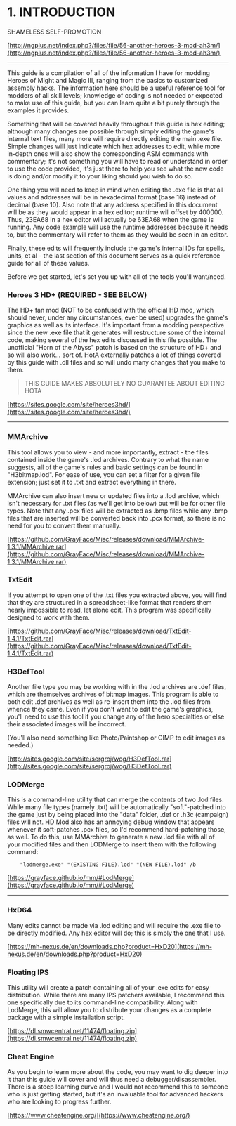 # 1. INTRODUCTION

SHAMELESS SELF-PROMOTION

[http://ngplus.net/index.php?/files/file/56-another-heroes-3-mod-ah3m/](http://ngplus.net/index.php?/files/file/56-another-heroes-3-mod-ah3m/)

-----------------------------------------------------------------------------------------

This guide is a compilation of all of the information I have for modding Heroes of Might and Magic III,
ranging from the basics to customized assembly hacks. The information here should be a useful reference
tool for modders of all skill levels; knowledge of coding is not needed or expected to make use of this
guide, but you can learn quite a bit purely through the examples it provides.

Something that will be covered heavily throughout this guide is hex editing; although many changes are
possible through simply editing the game's internal text files, many more will require directly editing
the main .exe file. Simple changes will just indicate which hex addresses to edit, while more in-depth
ones will also show the corresponding ASM commands with commentary; it's not something you will have to
read or understand in order to use the code provided, it's just there to help you see what the new code
is doing and/or modify it to your liking should you wish to do so.

One thing you will need to keep in mind when editing the .exe file is that all values and addresses will
be in hexadecimal format (base 16) instead of decimal (base 10). Also note that any address specified in
this document will be as they would appear in a hex editor; runtime will offset by 400000. Thus, 23EA68
in a hex editor will actually be 63EA68 when the game is running. Any code example will use the runtime
addresses because it needs to, but the commentary will refer to them as they would be seen in an editor.

Finally, these edits will frequently include the game's internal IDs for spells, units, et al - the last
section of this document serves as a quick reference guide for all of these values.

Before we get started, let's set you up with all of the tools you'll want/need.

### Heroes 3 HD+ (REQUIRED - SEE BELOW)

The HD+ fan mod (NOT to be confused with the official HD mod, which should never, under
any circumstances, ever be used) upgrades the game's graphics as well as its interface.
It's important from a modding perspective since the new .exe file that it generates will
restructure some of the internal code, making several of the hex edits discussed in this
file possible. The unofficial "Horn of the Abyss" patch is based on the structure of HD+
and so will also work... sort of. HotA externally patches a lot of things covered by this
guide with .dll files and so will undo many changes that you make to them.

>THIS GUIDE MAKES ABSOLUTELY NO GUARANTEE ABOUT EDITING HOTA

[https://sites.google.com/site/heroes3hd/](https://sites.google.com/site/heroes3hd/)

-----------------------------------------------------------------------------------------

### MMArchive

This tool allows you to view - and more importantly, extract - the files contained inside
the game's .lod archives. Contrary to what the name suggests, all of the game's rules and
basic settings can be found in "H3bitmap.lod". For ease of use, you can set a filter for
a given file extension; just set it to .txt and extract everything in there.

MMArchive can also insert new or updated files into a .lod archive, which isn't necessary
for .txt files (as we'll get into below) but will be for other file types. Note that any
.pcx files will be extracted as .bmp files while any .bmp files that are inserted will be
converted back into .pcx format, so there is no need for you to convert them manually.

[https://github.com/GrayFace/Misc/releases/download/MMArchive-1.3.1/MMArchive.rar](https://github.com/GrayFace/Misc/releases/download/MMArchive-1.3.1/MMArchive.rar)


### TxtEdit

If you attempt to open one of the .txt files you extracted above, you will find that they
are structured in a spreadsheet-like format that renders them nearly impossible to read,
let alone edit. This program was specifically designed to work with them.

[https://github.com/GrayFace/Misc/releases/download/TxtEdit-1.4.1/TxtEdit.rar](https://github.com/GrayFace/Misc/releases/download/TxtEdit-1.4.1/TxtEdit.rar)


### H3DefTool

Another file type you may be working with in the .lod archives are .def files, which are
themselves archives of bitmap images. This program is able to both edit .def archives as
well as re-insert them into the .lod files from whence they came. Even if you don't want
to edit the game's graphics, you'll need to use this tool if you change any of the hero
specialties or else their associated images will be incorrect.

(You'll also need something like Photo/Paintshop or GIMP to edit images as needed.)

[http://sites.google.com/site/sergroj/wog/H3DefTool.rar](http://sites.google.com/site/sergroj/wog/H3DefTool.rar)

### LODMerge

This is a command-line utility that can merge the contents of two .lod files. While many
file types (namely .txt) will be automatically "soft"-patched into the game just by being
placed into the "data" folder, .def or .h3c (campaign) files will not. HD Mod also has an
annoying debug window that appears whenever it soft-patches .pcx files, so I'd recommend
hard-patching those, as well. To do this, use MMArchive	to generate a new .lod file with
all of your modified files and then LODMerge to insert them with the following command:

		"lodmerge.exe" "(EXISTING FILE).lod" "(NEW FILE).lod" /b

[https://grayface.github.io/mm/#LodMerge](https://grayface.github.io/mm/#LodMerge)

-----------------------------------------------------------------------------------------

### HxD64

Many edits cannot be made via .lod editing and will require the .exe file to be directly
modified. Any hex editor will do; this is simply the one that I use.

[https://mh-nexus.de/en/downloads.php?product=HxD20](https://mh-nexus.de/en/downloads.php?product=HxD20)

### Floating IPS

This utility will create a patch containing all of your .exe edits for easy distribution.
While there are many IPS patchers available, I recommend this one specifically due to its
command-line compatibility. Along with LodMerge, this will allow you to distribute your
changes as a complete package with a simple installation script.

[https://dl.smwcentral.net/11474/floating.zip](https://dl.smwcentral.net/11474/floating.zip)

### Cheat Engine

As you begin to learn more about the code, you may want to dig deeper into it than this
guide will cover and will thus need a debugger/disassembler. There is a steep learning
curve and I would not recommend this to someone who is just getting started, but it's an
invaluable tool for advanced hackers who are looking to progress further.

[https://www.cheatengine.org/](https://www.cheatengine.org/)

